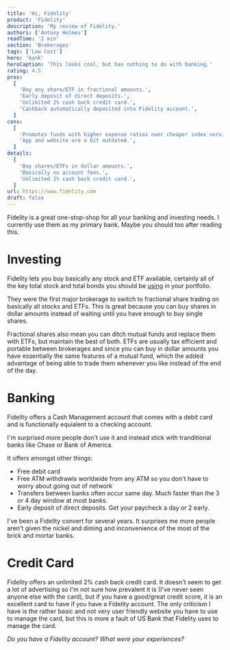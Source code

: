 ```yaml
---
title: 'Hi, Fidelity'
product: 'Fidelity'
description: 'My review of Fidelity.'
authors: ['Antony Holmes']
readTime: '2 min'
section: 'Brokerages'
tags: ['Low Cost']
hero: 'bank'
heroCaption: 'This looks cool, but has nothing to do with banking.'
rating: 4.5
pros:
  [
    'Buy any share/ETF in fractional amounts.',
    'Early deposit of direct deposits.',
    'Unlimited 2% cash back credit card.',
    'Cashback automatically deposited into Fidelity account.',
  ]
cons:
  [
    'Promotes funds with higher expense ratios over cheaper index versions.',
    'App and website are a bit outdated.',
  ]
details:
  [
    'Buy shares/ETFs in dollar amounts.',
    'Basically no account fees.',
    'Unlimited 2% cash back credit card.',
  ]
url: https://www.fidelity.com
draft: false
---
```


Fidelity is a great one-stop-shop for all your banking and investing needs. I currently use them as my primary bank. Maybe you should too after reading this.

<!-- end -->

# Investing

Fidelity lets you buy basically any stock and ETF available, certainly all of the key total stock and total bonds you should be [using](/blog/2021-12-09-the-vanilla-investor) in your portfolio.

They were the first major brokerage to switch to fractional share trading on basically all stocks and ETFs. This is great because you can buy shares in dollar amounts instead of waiting until you have enough to buy single shares.

Fractional shares also mean you can ditch mutual funds and replace them with ETFs, but maintain the best of both. ETFs are usually tax efficient and portable between brokerages and since you can buy in dollar amounts you have essentially the same features of a mutual fund, which the added advantage of being able to trade them whenever you like instead of the end of the day.

# Banking

Fidelity offers a Cash Management account that comes with a debit card and is functionally equialent to a checking account.

I'm surprised more people don't use it and instead stick with tranditional banks like Chase or Bank of America.

It offers amongst other things:

- Free debit card
- Free ATM withdrawls worldwide from any ATM so you don't have to worry about going out of network
- Transfers between banks often occur same day. Much faster than the 3 or 4 day window at most banks.
- Early deposit of direct deposits. Get your paycheck a day or 2 early.

I've been a Fidelity convert for several years. It surprises me more people aren't given the nickel and diming and inconvenience of the most of the brick and mortar banks.

# Credit Card

Fidelity offers an unlimited 2% cash back credit card. It doesn't seem to get a lot of advertising so I'm not sure how prevalent it is (I've never seen anyone else with the card), but if you have a good/great credit score, it is an excellent card to have if you have a Fidelity account. The only criticism I have is the rather basic and not very user friendly website you have to use to manage the card, but this is more a fault of US Bank that Fidelity uses to manage the card.

<!-- <div class="conclusion">
<h2>What"s not to love?</h2>
<ol>
    <li>Buy shares/ETFs in dollar amounts.</li>
    <li>Basically no account fees.</li>
    <li>Unlimited 2% cash back credit card.</li>
</ol>
</div> -->

_Do you have a Fidelity account? What were your experiences?_
